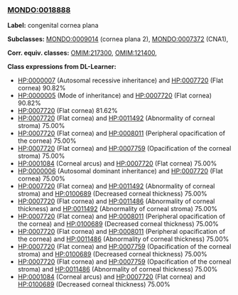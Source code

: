 
### [MONDO:0018888](http://purl.obolibrary.org/obo/MONDO_0018888)
**Label:** congenital cornea plana

**Subclasses:** [MONDO:0009014](http://purl.obolibrary.org/obo/MONDO_0009014) (cornea plana 2), [MONDO:0007372](http://purl.obolibrary.org/obo/MONDO_0007372) (CNA1), 

**Corr. equiv. classes:** [OMIM:217300](http://purl.obolibrary.org/obo/OMIM_217300), [OMIM:121400](http://purl.obolibrary.org/obo/OMIM_121400), 

**Class expressions from DL-Learner:**

- [HP:0000007](http://purl.obolibrary.org/obo/HP_0000007) (Autosomal recessive inheritance) and [HP:0007720](http://purl.obolibrary.org/obo/HP_0007720) (Flat cornea) 90.82%
- [HP:0000005](http://purl.obolibrary.org/obo/HP_0000005) (Mode of inheritance) and [HP:0007720](http://purl.obolibrary.org/obo/HP_0007720) (Flat cornea) 90.82%
- [HP:0007720](http://purl.obolibrary.org/obo/HP_0007720) (Flat cornea) 81.62%
- [HP:0007720](http://purl.obolibrary.org/obo/HP_0007720) (Flat cornea) and [HP:0011492](http://purl.obolibrary.org/obo/HP_0011492) (Abnormality of corneal stroma) 75.00%
- [HP:0007720](http://purl.obolibrary.org/obo/HP_0007720) (Flat cornea) and [HP:0008011](http://purl.obolibrary.org/obo/HP_0008011) (Peripheral opacification of the cornea) 75.00%
- [HP:0007720](http://purl.obolibrary.org/obo/HP_0007720) (Flat cornea) and [HP:0007759](http://purl.obolibrary.org/obo/HP_0007759) (Opacification of the corneal stroma) 75.00%
- [HP:0001084](http://purl.obolibrary.org/obo/HP_0001084) (Corneal arcus) and [HP:0007720](http://purl.obolibrary.org/obo/HP_0007720) (Flat cornea) 75.00%
- [HP:0000006](http://purl.obolibrary.org/obo/HP_0000006) (Autosomal dominant inheritance) and [HP:0007720](http://purl.obolibrary.org/obo/HP_0007720) (Flat cornea) 75.00%
- [HP:0007720](http://purl.obolibrary.org/obo/HP_0007720) (Flat cornea) and [HP:0011492](http://purl.obolibrary.org/obo/HP_0011492) (Abnormality of corneal stroma) and [HP:0100689](http://purl.obolibrary.org/obo/HP_0100689) (Decreased corneal thickness) 75.00%
- [HP:0007720](http://purl.obolibrary.org/obo/HP_0007720) (Flat cornea) and [HP:0011486](http://purl.obolibrary.org/obo/HP_0011486) (Abnormality of corneal thickness) and [HP:0011492](http://purl.obolibrary.org/obo/HP_0011492) (Abnormality of corneal stroma) 75.00%
- [HP:0007720](http://purl.obolibrary.org/obo/HP_0007720) (Flat cornea) and [HP:0008011](http://purl.obolibrary.org/obo/HP_0008011) (Peripheral opacification of the cornea) and [HP:0100689](http://purl.obolibrary.org/obo/HP_0100689) (Decreased corneal thickness) 75.00%
- [HP:0007720](http://purl.obolibrary.org/obo/HP_0007720) (Flat cornea) and [HP:0008011](http://purl.obolibrary.org/obo/HP_0008011) (Peripheral opacification of the cornea) and [HP:0011486](http://purl.obolibrary.org/obo/HP_0011486) (Abnormality of corneal thickness) 75.00%
- [HP:0007720](http://purl.obolibrary.org/obo/HP_0007720) (Flat cornea) and [HP:0007759](http://purl.obolibrary.org/obo/HP_0007759) (Opacification of the corneal stroma) and [HP:0100689](http://purl.obolibrary.org/obo/HP_0100689) (Decreased corneal thickness) 75.00%
- [HP:0007720](http://purl.obolibrary.org/obo/HP_0007720) (Flat cornea) and [HP:0007759](http://purl.obolibrary.org/obo/HP_0007759) (Opacification of the corneal stroma) and [HP:0011486](http://purl.obolibrary.org/obo/HP_0011486) (Abnormality of corneal thickness) 75.00%
- [HP:0001084](http://purl.obolibrary.org/obo/HP_0001084) (Corneal arcus) and [HP:0007720](http://purl.obolibrary.org/obo/HP_0007720) (Flat cornea) and [HP:0100689](http://purl.obolibrary.org/obo/HP_0100689) (Decreased corneal thickness) 75.00%


